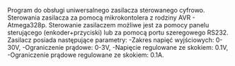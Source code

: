 Program do obsługi uniwersalnego zasilacza sterowanego cyfrowo.
Sterowania zasilacza za pomocą mikrokontolera z rodziny AVR - Atmega328p. 
Sterowanie zasilaczem możliwe jest za pomocy panelu sterującego (enkoder+przyciski) lub za pomocą portu szeregowego RS232.
Zasilacz posiada następujące parametry:
-Zakres napięć wyjściowych: 0-30V,
-Ograniczenie prądowe: 0-3V,
-Napięcie regulowane ze skokiem: 0.1V,
-Ograniczenie prądowe regulowane ze skokiem: 0.1A.
